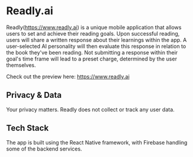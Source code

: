 # Readly.ai

Readly(https://www.readly.ai) is a unique mobile application that allows users to set and achieve their reading goals. Upon successful reading, users will share a written response about their learnings within the app. A user-selected AI personality will then evaluate this response in relation to the book they've been reading. Not submitting a response within their goal's time frame will lead to a preset charge, determined by the user themselves. 

Check out the preview here: https://www.readly.ai

## Privacy & Data 

Your privacy matters. Readly does not collect or track any user data. 

## Tech Stack

The app is built using the React Native framework, with Firebase handling some of the backend services.
